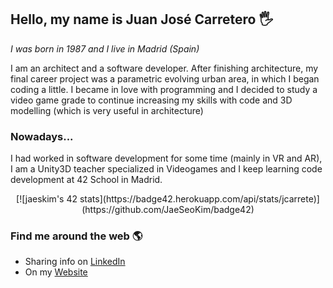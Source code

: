 ## Hello, my name is Juan José Carretero 🖐

*I was born in 1987 and I live in Madrid (Spain)*

I am an architect and a software developer. After finishing architecture, my final career project was a parametric evolving urban area, in which I began coding a little. I became in love with programming and I decided to study a video game grade to continue increasing my skills with code and 3D modelling (which is very useful in architecture)

### Nowadays...

I had worked in software development for some time (mainly in VR and AR), I am a Unity3D teacher specialized in Videogames and I keep learning code development at 42 School in Madrid.

<p align="center">
[![jaeskim's 42 stats](https://badge42.herokuapp.com/api/stats/jcarrete)](https://github.com/JaeSeoKim/badge42)
</p>

### Find me around the web 🌎

- Sharing info on [LinkedIn](https://www.linkedin.com/in/juanjosecarretero)
- On my [Website](https://jjcacode.wordpress.com/)

